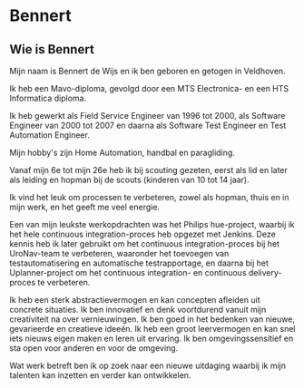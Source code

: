 # Bennert

## Wie is Bennert
Mijn naam is Bennert de Wijs en ik ben geboren en getogen in Veldhoven.

Ik heb een Mavo-diploma, gevolgd door een MTS Electronica- en een HTS Informatica diploma.

Ik heb gewerkt als Field Service Engineer van 1996 tot 2000, als Software Engineer van 2000 tot 2007 en daarna als Software Test Engineer en Test Automation Engineer.

Mijn hobby's zijn Home Automation, handbal en paragliding.

Vanaf mijn 6e tot mijn 26e heb ik bij scouting gezeten, eerst als lid en later als leiding en hopman bij de scouts (kinderen van 10 tot 14 jaar).

Ik vind het leuk om processen te verbeteren, zowel als hopman, thuis en in mijn werk, en het geeft me veel energie.

Een van mijn leukste werkopdrachten was het Philips hue-project, waarbij ik het hele continuous integration-proces heb opgezet met Jenkins. Deze kennis heb ik later gebruikt om het continuous integration-proces bij het UroNav-team te verbeteren, waaronder het toevoegen van testautomatisering en automatische testrapportage, en daarna bij het Uplanner-project om het continuous integration- en continuous delivery-proces te verbeteren.

Ik heb een sterk abstractievermogen en kan concepten afleiden uit concrete situaties. Ik ben innovatief en denk voortdurend vanuit mijn creativiteit na over vernieuwingen. Ik ben goed in het bedenken van nieuwe, gevarieerde en creatieve ideeën. Ik heb een groot leervermogen en kan snel iets nieuws eigen maken en leren uit ervaring. Ik ben omgevingssensitief en sta open voor anderen en voor de omgeving.

Wat werk betreft ben ik op zoek naar een nieuwe uitdaging waarbij ik mijn talenten kan inzetten en verder kan ontwikkelen.
